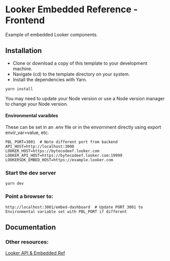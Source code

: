 

# Looker Embedded Reference - Frontend 

 Example of embedded Looker components.
 
## Installation
* Clone or download a copy of this template to your development machine.
* Navigate (cd) to the template directory on your system.
* Install the dependencies with Yarn.

```
yarn install
```
You may need to update your Node version or use a Node version manager to change your Node version.
  
#### Environmental varaibles

These can be set in an .env file or in the envornment directly using export envir_var=value, etc.

```
PBL_PORT=3001  # Note different port from backend 
API_HOST=http://localhost:3000
LOOKER_HOST=https://bytecodeef.looker.com
LOOKER_API_HOST=https://bytecodeef.looker.com:19999
LOOKERSDK_EMBED_HOST=https://example.looker.com
```

### Start the dev server

```
yarn dev 
```

### Point a browser to:
```
http://localhost:3001/embed-dashboard  # Update PORT 3001 to Environmental variable set with PBL_PORT if different
``` 

## Documentation


### Other resources:

[Looker API & Embedded Ref ](https://docs.looker.com/reference/api-embedding-intro)
